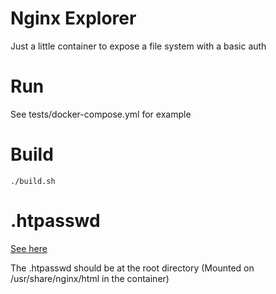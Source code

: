 # Nginx Explorer

Just a little container to expose a file system with a basic auth

# Run

See tests/docker-compose.yml for example

# Build

```
./build.sh
```

# .htpasswd

[See here](https://docs.nginx.com/nginx/admin-guide/security-controls/configuring-http-basic-authentication/)

The .htpasswd should be at the root directory (Mounted on /usr/share/nginx/html in the container)